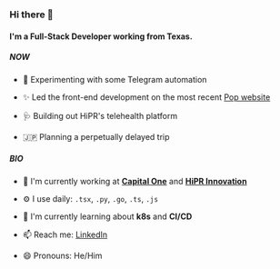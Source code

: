 ### Hi there 👋

#### I'm a Full-Stack Developer working from Texas.

##### NOW
- 🤖 Experimenting with some Telegram automation

- ✨ Led the front-end development on the most recent [Pop website](https://popsocial.app/)

- 🩺 Building out HiPR's telehealth platform

- 🇯🇵 Planning a perpetually delayed trip

##### BIO

- 🏢 I'm currently working at [**Capital One**](https://www.capitalone.com/) and [**HiPR Innovation**](https://hipr.io/)

- ⚙️ I use daily: `.tsx`, `.py`, `.go`, `.ts`, `.js`

- 🌱 I'm currently learning about **k8s** and **CI/CD**

- 📫 Reach me: [LinkedIn](https://www.linkedin.com/in/szhangdev/)

- 😄 Pronouns: He/Him
